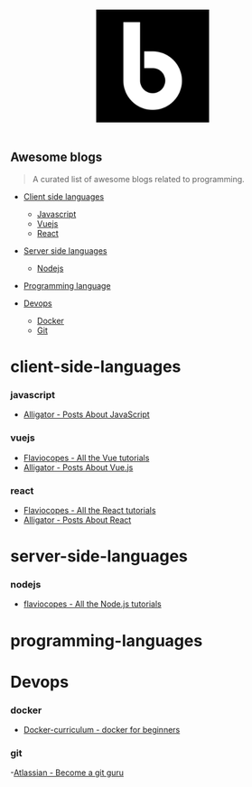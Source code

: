 <p align="center">
  <br>
  <img width="200" src="./logo.svg" alt="awesome-blogs repository logo">
  <br>
  <br>
</p>

## Awesome blogs
> A curated list of awesome blogs related to programming.

- [Client side languages](#client-side-languages)
  - [Javascript](#javascript)
  - [Vuejs](#vuejs)
  - [React](#react)

- [Server side languages](#server-side-languages)
  - [Nodejs](#nodejs)

- [Programming language](#programming-languages)

- [Devops](#devops)
  - [Docker](#docker)
  - [Git](#git)

# client-side-languages

### javascript
- [Alligator - Posts About JavaScript](https://alligator.io/js/)

### vuejs

- [Flaviocopes - All the Vue tutorials](https://flaviocopes.com/tags/vue/)
- [Alligator - Posts About Vue.js](https://alligator.io/vuejs/)

### react

- [Flaviocopes - All the React tutorials](https://flaviocopes.com/tags/react/)
- [Alligator - Posts About React](https://alligator.io/react/)

# server-side-languages

### nodejs
- [flaviocopes - All the Node.js tutorials](https://flaviocopes.com/tags/node/)

# programming-languages

# Devops

### docker
- [Docker-curriculum - docker for beginners](https://docker-curriculum.com/)

### git
-[Atlassian - Become a git guru](https://www.atlassian.com/git/tutorials)